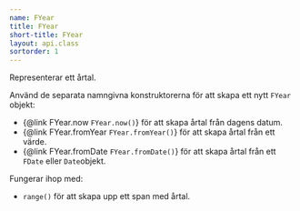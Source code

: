 ```yaml
---
name: FYear
title: FYear
short-title: FYear
layout: api.class
sortorder: 1
---
```


Representerar ett årtal.

Använd de separata namngivna konstruktorerna för att skapa ett nytt `FYear` objekt:

- {@link FYear.now `FYear.now()`} för att skapa årtal från dagens datum.
- {@link FYear.fromYear `FYear.fromYear()`} för att skapa årtal från ett värde.
- {@link FYear.fromDate `FYear.fromDate()`} för att skapa årtal från ett `FDate` eller `Date`objekt.

Fungerar ihop med:

- `range()` för att skapa upp ett span med årtal.
